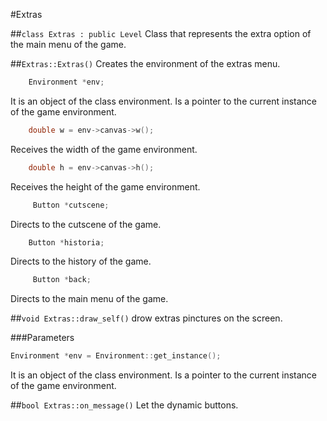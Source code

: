 #Extras

##```class Extras : public Level```
Class that represents the extra option of the main menu of the game.

##```Extras::Extras()```
Creates the environment of the extras menu.

```c++
	Environment *env;
```
It is an object of the class environment. Is a pointer to the current instance of the game environment.

```c++
	double w = env->canvas->w();
```
Receives the width of the game environment.

```c++
	double h = env->canvas->h();
```
Receives the height of the game environment.

```c++
	 Button *cutscene;	
```
Directs to the cutscene of the game.

```c++
	Button *historia;
```
Directs to the history of the game.

```c++
	 Button *back;
```
Directs to the main menu of the game.

##```void Extras::draw_self()```
drow extras pinctures on the screen.

###Parameters
```c++
Environment *env = Environment::get_instance();
```
It is an object of the class environment. Is a pointer to the current instance of the game environment.

##```bool Extras::on_message()```
Let the dynamic buttons.
